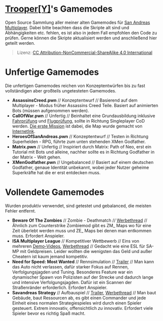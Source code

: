 # [Trooper[Y]](http://forum.sa-mp.de/index.php?page=User&userID=2520)'s Gamemodes
Open Source Sammlung aller meiner alten Gamemodes für [San Andreas Multiplayer](http://sa-mp.de). Dabei bitte beachten dass die Skripte alt sind und Abhängigkeiten etc. fehlen, es ist also in jedem Fall empfohlen den Code zu prüfen. Gerne können die Skripte aktualisiert werden und anschließend hier geteilt werden.
>Lizenz: [CC Attribution-NonCommercial-ShareAlike 4.0 International](http://creativecommons.org/licenses/by-nc-sa/4.0/)

# Unfertige Gamemodes
Die unfertigen Gamemodes reichen von Konzeptentwürfen bis zu fast vollständigen aber großteils ungetesteten Gamemodes.
- **AssassinsCreed.pwn** // Konzeptentwurf // Basierend auf dem Multiplayer - Modus früher Assassins Creed Teile. Basiert auf animierten Bots (müssen aufgenommen werden).
- **CallOfWar.pwn** // Unfertig // Beinhaltet eine Grundausbildung inklusive [Fahrprüfung](https://www.youtube.com/watch?v=9WHtJ8F7EoQ) und [Flugprüfung](https://www.youtube.com/watch?v=7ropm_a_9mU), sollte in Richtung Singleplayer CoD werden. [Die erste Mission](https://www.youtube.com/watch?v=ySd-qR6E3pg) ist dabei, die Map wurde gemacht von [InternetInk](http://forum.sa-mp.de/index.php?page=User&userID=1146).
- **HeroesOfSanAndreas.pwn** // Konzeptentwurf // Testen in Richtung Superhelden - RPG, führte zum unten stehenden XMen Godfather.
- **Matrix.pwn** // Unfertig // Inspiriert durch Matrix: Path of Neo, erst ein Tutorial mit Bots und alleine, nachher sollte es in Richtung Godfather in der Matrix - Welt gehen.
- **XMenGodfather.pwn** // Ungebalanced // Basiert auf einem deutschen Godfather, genaue Identität unbekannt, wobei jeder Nutzer geheime Superkräfte hat die er erst entdecken muss.

# Vollendete Gamemodes
Wurden produktiv verwendet, sind getestet und gebalanced, die meisten Fehler entfernt.
- **Beware Of The Zombies** // Zombie - Deathmatch // [Werbethread](http://forum.sa-mp.de/archiv/11493-zombie-beware-of-the-zombies-reopening/) // Ähnlich zum Counterstrike Zombiemod gibt es ZM_ Maps wo für eine Zeit überlebt werden muss und ZE_ Maps bei denen man entkommen muss. Erfordert Anspieler.
- **ISA Multiplayer League** // Kompetitiver Wettbewerb // Eins von mehreren [Demo-Videos](https://www.youtube.com/watch?v=lAnm4OAkws0), [Werbethread](http://forum.sa-mp.de/archiv/38611-1st-international-samp-liga-coole-preise-hosted-server-geld-etc/) // Gedacht wie eine ESL für SA-MP mit Geldpreisen. Leider wollten die wenigsten das Geld und außer Cheatern ist kaum jemand kompetitiv.
- **Need for Speed: Most Wanted** // Rennsimulation // [Trailer](http://forum.sa-mp.de/off-topic/archiv/57611-nfs-most-wanted-ii-trailer/) // Man kann das Auto nicht verlassen, dafür starker Fokus auf Rennen, Verfolgungsjagden und Tuning. Besonderes Feature war ein dynamischer Spawn von Polizisten auf der Strecke und dadurch lange und intensive Verfolgungsjagden. Dafür ist ein Scannen der Straßenränder erforderlich. Erfordert Anspieler.
- **Savandreas Strategy** // Aufbauspiel // [Trailer](https://www.youtube.com/watch?v=ULRYwt0_zHc), [Werbethread](http://forum.sa-mp.de/archiv/42008-strategy-tdm-savandreas/) // Man baut Gebäude, baut Ressourcen ab, es gibt einen Commander und jede Einheit eines normalen Strategiespieles wird durch einen Spieler gesteuert. Extrem innovativ, offensichtlich *zu* innovativ. Erfordert viele Spieler bevor es richtig Spaß macht.


